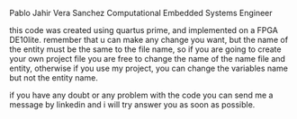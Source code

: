 Pablo Jahir Vera Sanchez
Computational Embedded Systems Engineer

this code was created using quartus prime, and implemented on a FPGA DE10lite.
remember that u can make any change you want, but the name of the entity must be the same to the file name,
so if you are going to create your own project file you are free to change the name of the name file and entity,
otherwise if you use my project, you can change the variables name but not the entity name.

if you have any doubt or any problem with the code you can send me a message by linkedin and i will try answer you as soon as possible.
